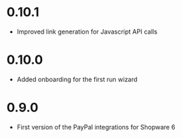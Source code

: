 # 0.10.1
- Improved link generation for Javascript API calls

# 0.10.0
- Added onboarding for the first run wizard

# 0.9.0
- First version of the PayPal integrations for Shopware 6
